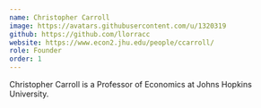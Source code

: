 ```yaml
---
name: Christopher Carroll
image: https://avatars.githubusercontent.com/u/1320319
github: https://github.com/llorracc
website: https://www.econ2.jhu.edu/people/ccarroll/
role: Founder
order: 1
---
```


Christopher Carroll is a Professor of Economics at Johns Hopkins University.